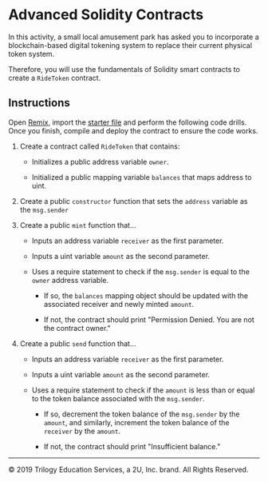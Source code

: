 # Advanced Solidity Contracts

In this activity, a small local amusement park has asked you to incorporate a blockchain-based digital tokening system to replace their current physical token system.

Therefore, you will use the fundamentals of Solidity smart contracts to create a `RideToken` contract.

## Instructions

Open [Remix](http://remix.ethereum.org/), import the [starter file](Unsolved/RideToken.sol) and perform the following code drills. Once you finish, compile and deploy the contract to ensure the code works.

1. Create a contract called `RideToken` that contains:

    * Initializes a public address variable `owner`.

    * Initialized a public mapping variable `balances` that maps address to uint.

2. Create a public `constructor` function that sets the `address` variable as the `msg.sender`

3. Create a public `mint` function that...

    * Inputs an address variable `receiver` as the first parameter.

    * Inputs a uint variable `amount` as the second parameter.

    * Uses a require statement to check if the `msg.sender` is equal to the `owner` address variable.

      * If so, the `balances` mapping object should be updated with the associated receiver and newly minted `amount`.

      * If not, the contract should print "Permission Denied. You are not the contract owner."

4. Create a public `send` function that...

    * Inputs an address variable `receiver` as the first parameter.

    * Inputs a uint variable `amount` as the second parameter.

    * Uses a require statement to check if the `amount` is less than or equal to the token balance associated with the `msg.sender`.

      * If so, decrement the token balance of the `msg.sender` by the `amount`, and similarly, increment the token balance of the `receiver` by the `amount`.

      * If not, the contract should print "Insufficient balance."

---

© 2019 Trilogy Education Services, a 2U, Inc. brand. All Rights Reserved.
